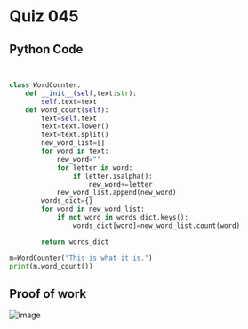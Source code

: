 # Quiz 045

## Python Code 
```.py


class WordCounter:
    def __init__(self,text:str):
        self.text=text
    def word_count(self):
        text=self.text
        text=text.lower()
        text=text.split()
        new_word_list=[]
        for word in text:
            new_word=""
            for letter in word:
                if letter.isalpha():
                    new_word+=letter
            new_word_list.append(new_word)
        words_dict={}
        for word in new_word_list:
            if not word in words_dict.keys():
                words_dict[word]=new_word_list.count(word)

        return words_dict

m=WordCounter("This is what it is.")
print(m.word_count())

```


## Proof of work

![image](https://github.com/user-attachments/assets/0aa1ab01-6abe-4cae-9a75-7ee5d1a798bb)



